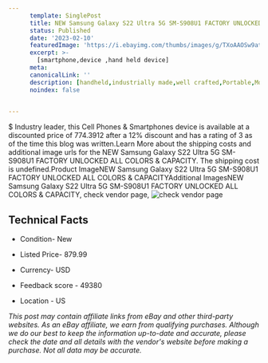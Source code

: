 ```yaml
---
      template: SinglePost
      title: NEW Samsung Galaxy S22 Ultra 5G SM-S908U1 FACTORY UNLOCKED ALL COLORS & CAPACITY
      status: Published
      date: '2023-02-10'
      featuredImage: 'https://i.ebayimg.com/thumbs/images/g/TXoAAOSw9atjji~O/s-l225.jpg'
      excerpt: >-
        [smartphone,device ,hand held device]
      meta:
      canonicalLink: ''
      description: [handheld,industrially made,well crafted,Portable,Mobile,Compact,Convenient,Lightweight,Maneuverable,Man-portable,Miniature,Carriable,Hand-held,Light,Holdable,Transportable,Mobile device,Pocket-sized,On-the-go,Wireless,Cordless,Compact size,Convenient size, smartphone,device ,hand held device]
      noindex: false

        
---
```

$
    Industry leader, this Cell Phones & Smartphones device is available at a discounted price of 774.3912 after a 12% discount and has a rating of 3 as of the time this blog was written.Learn More about the shipping costs and additional image urls for the NEW Samsung Galaxy S22 Ultra 5G SM-S908U1 FACTORY UNLOCKED ALL COLORS & CAPACITY. The shipping cost is undefined.Product ImageNEW Samsung Galaxy S22 Ultra 5G SM-S908U1 FACTORY UNLOCKED ALL COLORS & CAPACITYAdditional ImagesNEW Samsung Galaxy S22 Ultra 5G SM-S908U1 FACTORY UNLOCKED ALL COLORS & CAPACITY, check vendor page, ![check vendor page](https://origin-galleryplus.ebayimg.com/ws/web/185431849849_2_0_1/225x225.jpg,https://origin-galleryplus.ebayimg.com/ws/web/185431849849_3_0_1/225x225.jpg,https://origin-galleryplus.ebayimg.com/ws/web/185431849849_4_0_1/225x225.jpg,https://origin-galleryplus.ebayimg.com/ws/web/185431849849_5_0_1/225x225.jpg)
    
    

 ## Technical Facts 



     
      

 - Condition- New 


      

 - Listed Price- 879.99 


      

 - Currency- USD 


      

 - Feedback score - 49380 


      

 - Location - US 


      
      

 *_This post may contain affiliate links from eBay and other third-party websites. As an eBay affiliate, we earn from qualifying purchases. Although we do our best to keep the information up-to-date and accurate, please check the date and all details with the vendor's website before making a purchase. Not all data may be accurate._*



    
    
    
    
    